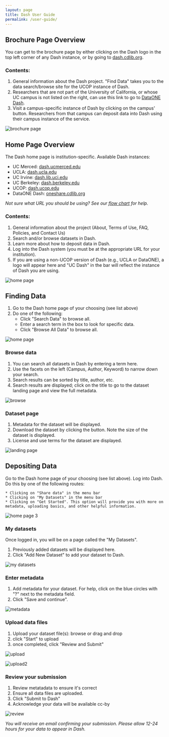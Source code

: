 ```yaml
---
layout: page
title: Dash User Guide
permalink: /user-guide/
---
```


## Brochure Page Overview

You can get to the brochure page by either clicking on the Dash logo in the top left corner of any Dash instance, or by going to [dash.cdlib.org](http://dash.cdlib.org).

### Contents:
1. General information about the Dash project. "Find Data" takes you to the data search/browse site for the UCOP instance of Dash.
2. Researchers that are not part of the University of California, or whose UC campus is not listed on the right, can use this link to go to [DataONE Dash](http://oneshare.cdlib.org).
3. Visit a campus-specific instance of Dash by clicking on the campus' button. Researchers from that campus can deposit data into Dash using their campus instance of the service.

![brochure page](https://raw.githubusercontent.com/CDLUC3/dash/gh-pages/images/userguide/brochure.jpg)

## Home Page Overview

The Dash home page is institution-specific. Available Dash instances:

* UC Merced: [dash.ucmerced.edu](http://dash.ucmerced.edu)
* UCLA: [dash.ucla.edu](http://dash.ucla.edu)
* UC Irvine: [dash.lib.uci.edu](dash.lib.uci.edu)
* UC Berkeley: [dash.berkeley.edu](http://dash.berkeley.edu)
* UCOP: [dash.ucop.edu](http://dash.ucop.edu)
* DataONE Dash: [oneshare.cdlib.org](http://oneshare.cdlib.org)

_Not sure what URL you should be using? See our [flow chart](https://raw.githubusercontent.com/CDLUC3/dash/gh-pages/docs/Where2start.png) for help._

### Contents:

1. General information about the project (About, Terms of Use, FAQ, Policies, and Contact Us)
2. Search and/or browse datasets in Dash.
3. Learn more about how to deposit data in Dash.
4. Log into the Dash system (you must be at the appropriate URL for your institution).
5. If you are using a non-UCOP version of Dash (e.g., UCLA or DataONE), a logo will appear here and "UC Dash" in the bar will reflect the instance of Dash you are using.

![home page](https://raw.githubusercontent.com/CDLUC3/dash/gh-pages/images/userguide/home-page.jpg)

## Finding Data

1. Go to the Dash home page of your choosing (see list above)
2. Do one of the following:
   * Click "Search Data" to browse all.
   * Enter a search term in the box to look for specific data.
   * Click "Browse All Data" to browse all.

![home page](https://raw.githubusercontent.com/CDLUC3/dash/gh-pages/images/userguide/home-page2.jpg)

### Browse data

1. You can search all datasets in Dash by entering a term here.
2. Use the facets on the left (Campus, Author, Keyword) to narrow down your search.
3. Search results can be sorted by title, author, etc.
4. Search results are displayed; click on the title to go to the dataset landing page and view the full metadata.

![browse](https://raw.githubusercontent.com/CDLUC3/dash/gh-pages/images/userguide/browse.jpg)

### Dataset page

1. Metadata for the dataset will be displayed.
2. Download the dataset by clicking the button. Note the size of the dataset is displayed.
3. License and use terms for the dataset are displayed.

![landing page](https://raw.githubusercontent.com/CDLUC3/dash/gh-pages/images/userguide/landing.jpg)

## Depositing Data

Go to the Dash home page of your choosing (see list above). Log into Dash. Do this by one of the following routes:

    * Clicking on "Share data" in the menu bar
    * Clicking on "My Datasets" in the menu bar
    * Clicking on "Get Started". This option will provide you with more on metadata, uploading basics, and other helpful information.

![home page 3](https://raw.githubusercontent.com/CDLUC3/dash/gh-pages/images/userguide/home-page3.jpg)

### My datasets

Once logged in, you will be on a page called the "My Datasets". 

1. Previously added datasets will be displayed here.
1. Click "Add New Dataset" to add your dataset to Dash.

![my datasets](https://raw.githubusercontent.com/CDLUC3/dash/gh-pages/images/userguide/mydatasets.jpg)

### Enter metadata 

1. Add metadata for your dataset. For help, click on the blue circles with "?" next to the metadata field.
1. Click "Save and continue".

![metadata](https://raw.githubusercontent.com/CDLUC3/dash/gh-pages/images/userguide/metadata.jpg)

### Upload data files

1. Upload your dataset file(s): browse or drag and drop
2. click "Start" to upload
3. once completed, click "Review and Submit"

![upload](https://raw.githubusercontent.com/CDLUC3/dash/gh-pages/images/userguide/upload.jpg)

![upload2](https://raw.githubusercontent.com/CDLUC3/dash/gh-pages/images/userguide/upload2.jpg)

### Review your submission
1. Review metatadata to ensure it's correct
2. Ensure all data files are uploaded.
3. Click "Submit to Dash"
4. Acknowledge your data will be available cc-by

![review](https://raw.githubusercontent.com/CDLUC3/dash/gh-pages/images/userguide/review.jpg)

_You will receive an email confirming your submission. Please allow 12-24 hours for your data to appear in Dash._

